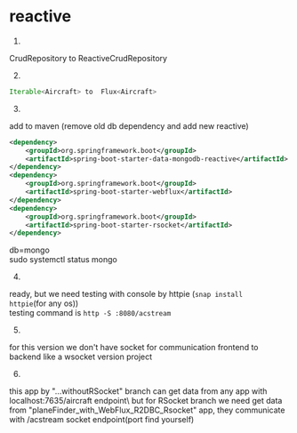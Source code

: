# reactive

1.
CrudRepository to ReactiveCrudRepository

2.
```java
Iterable<Aircraft> to  Flux<Aircraft>
```

3.
add to maven (remove old db dependency and add new reactive)
```xml
<dependency>
    <groupId>org.springframework.boot</groupId>
    <artifactId>spring-boot-starter-data-mongodb-reactive</artifactId>
</dependency>
<dependency>
    <groupId>org.springframework.boot</groupId>
    <artifactId>spring-boot-starter-webflux</artifactId>
</dependency>
<dependency>
    <groupId>org.springframework.boot</groupId>
    <artifactId>spring-boot-starter-rsocket</artifactId>
</dependency>
```
db=mongo\
sudo systemctl status mongo

4.
ready, but we need testing with console by httpie (<code>snap install httpie</code>(for any os))\
testing command is <code>http -S :8080/acstream</code>

5.
for this version we don't have socket for communication frontend to backend like a wsocket version project

6. 
this app by  "...withoutRSocket" branch can get data from any app with  localhost:7635/aircraft endpoint\ 
but for RSocket branch we need get data from "planeFinder_with_WebFlux_R2DBC_Rsocket" app, they communicate with /acstream socket endpoint(port find yourself)